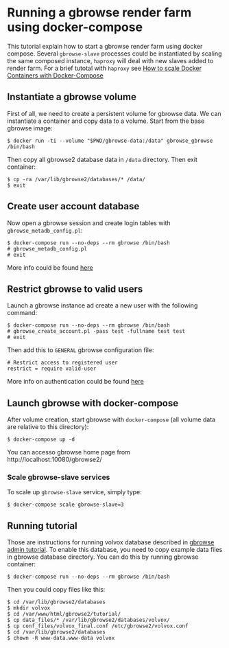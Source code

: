 
Running a gbrowse render farm using docker-compose
==================================================

This tutorial explain how to start a gbrowse render farm using docker compose.
Several `gbrowse-slave` processes could be instantiated by scaling the same
composed instance, `haproxy` will deal with new slaves added to render farm. For
a brief tutotal with `haproxy` see [How to scale Docker Containers with Docker-Compose][scale-tutorial]

[scale-tutorial]: https://www.brianchristner.io/how-to-scale-a-docker-container-with-docker-compose/

Instantiate a gbrowse volume
----------------------------

First of all, we need to create a persistent volume for gbrowse data. We can instantiate
a container and copy data to a volume. Start from the base gbrowse image:

```
$ docker run -ti --volume "$PWD/gbrowse-data:/data" gbrowse_gbrowse /bin/bash
```

Then copy all gbrowse2 database data in `/data` directory. Then exit container:

```
$ cp -ra /var/lib/gbrowse2/databases/* /data/
$ exit
```

Create user account database
----------------------------

Now open a gbrowse session and create login tables with `gbrowse_metadb_config.pl`:

```
$ docker-compose run --no-deps --rm gbrowse /bin/bash
# gbrowse_metadb_config.pl
# exit
```

More info could be found [here][gbrowse-authentication]

[gbrowse-authentication]: http://gmod.org/wiki/GBrowse_Configuration/Authentication#GBrowse_Authentication_via_its_Built-in_User_Account_Database

## Restrict gbrowse to valid users

Launch a gbrowse instance ad create a new user with the following command:

```
$ docker-compose run --no-deps --rm gbrowse /bin/bash
# gbrowse_create_account.pl -pass test -fullname test test
# exit
```

Then add this to `GENERAL` gbrowse configuration file:

```
# Restrict access to registered user
restrict = require valid-user
```

More info on authentication could be found [here][gbrowse-add-user]

[gbrowse-add-user]: http://gmod.org/wiki/GBrowse_Configuration/Authentication#Adding_User_Accounts

Launch gbrowse with docker-compose
----------------------------------

After volume creation, start gbrowse with `docker-compose` (all volume data are
relative to this directory):

```
$ docker-compose up -d
```

You can accesso gbrowse home page from http://localhost:10080/gbrowse2/

### Scale gbrowse-slave services

To scale up `gbrowse-slave` service, simply type:

```
$ docker-compose scale gbrowse-slave=3
```

Running tutorial
----------------

Those are instructions for running volvox database described in [gbrowse admin tutorial][gbrowse-admin-tutorial].
To enable this database, you need to copy example data files in gbrowse database
directory. You can do this by running gbrowse container:

```
$ docker-compose run --no-deps --rm gbrowse /bin/bash
```

Then you could copy files like this:

```
$ cd /var/lib/gbrowse2/databases
$ mkdir volvox
$ cd /var/www/html/gbrowse2/tutorial/
$ cp data_files/* /var/lib/gbrowse2/databases/volvox/
$ cp conf_files/volvox_final.conf /etc/gbrowse2/volvox.conf
$ cd /var/lib/gbrowse2/databases
$ chown -R www-data.www-data volvox
```

[gbrowse-admin-tutorial]: http://cloud.gmod.org/gbrowse2/tutorial/tutorial.html
